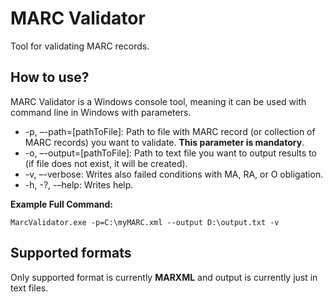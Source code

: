 # MARC Validator
Tool for validating MARC records.

## How to use?
MARC Validator is a Windows console tool, meaning it can be used with command line in Windows with parameters.

+ -p, –-path=[pathToFile]: Path to file with MARC record (or collection of MARC records) you want to validate. __This parameter is mandatory__.
+ -o, –-output=[pathToFile]: Path to text file you want to output results to (if file does not exist, it will be created).
+ -v, –-verbose: Writes also failed conditions with MA, RA, or O obligation.
+ -h, -?, -–help: Writes help.

__Example Full Command:__ 
```
MarcValidator.exe -p=C:\myMARC.xml --output D:\output.txt -v
```

## Supported formats
Only supported format is currently __MARXML__ and output is currently just in text files.
